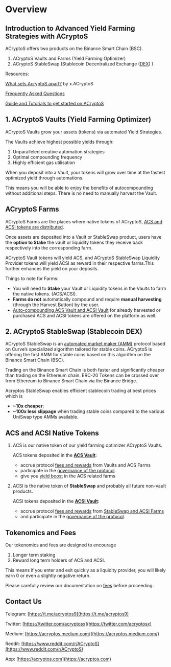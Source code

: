 # Overview

## Introduction to Advanced Yield Farming Strategies with ACryptoS

ACryptoS offers two products on the Binance Smart Chain \(BSC\).

1. ACryptoS Vaults and Farms \(Yield Farming Optimizer\)
2. ACryptoS StableSwap \(Stablecoin Decentralized Exchange \([DEX](https://academy.binance.com/en/articles/what-is-a-decentralized-exchange-dex)\) \)

Resources:

[What sets AcryptoS apart?](https://medium.com/acryptos/what-sets-acryptos-apart-d6345e2f5d7f) by x.ACryptoS

[Frequently Asked Questions](faq.md)

[Guide and Tutorials to get started on ACryptoS](community.md#guides-tutorials-intros)

## 1. ACryptoS Vaults \(Yield Farming Optimizer\)

ACryptoS Vaults grow your assets \(tokens\) via automated Yield Strategies.

The Vaults achieve highest possible yields through:

1. Unparalleled creative automation strategies
2. Optimal compounding frequency
3. Highly efficient gas utilisation

When you deposit into a Vault, your tokens will grow over time at the fastest optimized yield through automations.

This means you will be able to enjoy the benefits of autocompounding without additional steps. There is no need to manually harvest the Vault.

## ACryptoS Farms

ACryptoS Farms are the places where native tokens of ACryptoS, [ACS and ACSI tokens are distributed](fees.md#tokenomics).

Once assets are deposited into a Vault or StableSwap product, users have the **option to Stake** the vault or liquidity tokens they receive back respectively into the corresponding farm.

ACryptoS Vault tokens will yield ACS, and ACryptoS StableSwap Liquidity Provider tokens will yield ACSI as reward in their respective farms.This further enhances the yield on your deposits.

Things to note for Farms:

* You will need to **Stake** your Vault or Liquidity tokens in the Vaults to farm the native tokens. \(ACS/ACSI\). 
* **Farms do not** automatically compound and require **manual harvesting** \(through the Harvest Button\) by the user.
* [Auto-compounding ACS Vault and ACSI Vault](https://app.acryptos.com/core/) for already harvested or purchased ACS and ACSI tokens are offered on the platform as well.

## 2. ACryptoS StableSwap \(Stablecoin DEX\)

ACryptoS StableSwap is an [automated market maker \(AMM\)](https://academy.binance.com/en/articles/what-is-an-automated-market-maker-amm) protocol based on Curve’s specialized algorithm tailored for stable coins. ACryptoS is offering the first AMM for stable coins based on this algorithm on the Binance Smart Chain \(BSC\).

Trading on the Binance Smart Chain is both faster and significantly cheaper than trading on the Ethereum chain. ERC-20 Tokens can be crossed over from Ethereum to Binance Smart Chain via the Binance Bridge.

Acryptos StableSwap enables efficient stablecoin trading at best prices which is

* **~10x cheaper**;
* **~100x less slippage** when trading stable coins compared to the various UniSwap type AMMs available.

## ACS and ACSI Native Tokens

1. ACS is our native token of our yield farming optimizer ACryptoS Vaults.

   ACS tokens deposited in the [**ACS Vault**](https://app.acryptos.com/core/):

   * accrue protocol [fees and rewards](fees.md#acs-vault) from Vaults and ACS Farms
   * participate in the [governance of the protocol](https://vote.acryptos.com/).
   * give you [yield boost](acryptos-farms.md#acs-rewards-boost) in the ACS related farms

2. ACSI is the native token of **StableSwap** and probably all future non-vault products.

   ACSI tokens deposited in the [**ACSI Vault**](https://app.acryptos.com/core/):

   * accrue protocol [fees and rewards](fees.md#acs-vault) from [StableSwap and ACSI Farms](https://app.acryptos.com/acsi/)
   * and participate in the [governance of the protocol](https://vote.acryptos.com/).

## Tokenomics and Fees

Our tokenomics and fees are designed to encourage

1. Longer term staking
2. Reward long term holders of ACS and ACSI.

This means if you enter and exit quickly as a liquidity provider, you will likely earn 0 or even a slightly negative return.

Please carefully review our documentation on [fees](fees.md) before proceeding.

## Contact Us

Telegram: [https://t.me/acryptos9](https://t.me/acryptos9)

Twitter: [https://twitter.com/acryptosx](https://twitter.com/acryptosx)

Medium: [https://acryptos.medium.com/](https://acryptos.medium.com/)

Reddit: [https://www.reddit.com/r/ACryptoS](https://www.reddit.com/r/ACryptoS)

App: [https://acryptos.com](https://acryptos.com)

